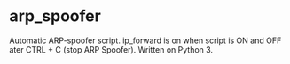 # arp_spoofer
Automatic ARP-spoofer script. ip_forward is on when script is ON and OFF ater CTRL + C (stop ARP Spoofer). Written on Python 3.
